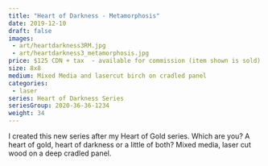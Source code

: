 ```yaml
---
title: "Heart of Darkness - Metamorphosis"
date: 2019-12-10
draft: false
images:
 - art/heartdarkness3RM.jpg
 - art/heartdarkness3_metamorphosis.jpg
price: $125 CDN + tax  - available for commission (item shown is sold)
size: 8x8 
medium: Mixed Media and lasercut birch on cradled panel
categories:
 - laser
series: Heart of Darkness Series
seriesGroup: 2020-36-36-1234
weight: 34
---
```


I created this new series after my Heart of Gold series. Which are you? A heart of gold, heart of darkness or a little of both?  Mixed media, laser cut wood on a deep cradled panel.